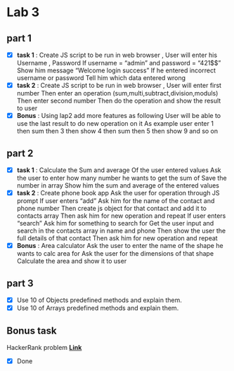 # Lab 3 
## part 1 
- [x] **task 1** : Create JS script to be run in web browser ,
User will enter his Username , Password
If username = “admin” and password = “421$$”
Show him message “Welcome login success”
If he entered incorrect username or password
Tell him which data entered wrong
- [x] **task 2** : Create JS script to be run in web browser ,
User will enter first number
Then enter an operation (sum,multi,subtract,division,moduls)
Then enter second number
Then do the operation and show the result to user 
- [x] **Bonus** : Using lap2 add more features as following
User will be able to use the last result to do new operation on it
As example user enter 1 then sum then 3 then show 4 then sum then 5 then show 9 and so on

## part 2 
- [x] **task 1** : Calculate the Sum and average Of the user entered values
Ask the user to enter how many number he wants to get the sum of
Save the number in array
Show him the sum and average of the entered values
- [x] **task 2** : Create phone book app
Ask the user for operation through JS prompt
If user enters “add”
Ask him for the name of the contact and phone number
Then create js object for that contact and add it to contacts array
Then ask him for new operation and repeat
If user enters “search”
Ask him for something to search for
Get the user input and search in the contacts array in name and phone
Then show the user the full details of that contact
Then ask him for new operation and repeat
- [x] **Bonus** : Area calculator
Ask the user to enter the name of the shape he wants to calc area for
Ask the user for the dimensions of that shape
Calculate the area and show it to user

## part 3 
- [x] Use 10 of Objects predefined methods and explain them.
- [x] Use 10 of Arrays predefined methods and explain them.

## Bonus task 
HackerRank problem [**Link**](https://www.hackerrank.com/challenges/apple-and-orange/problem?isFullScreen=true)
- [x] Done 
